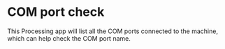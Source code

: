 # COM port check

This Processing app will list all the COM ports connected to the machine, which can help check the COM port name.
